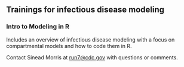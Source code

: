 ## Trainings for infectious disease modeling

### Intro to Modeling in R

Includes an overview of infectious disease modeling with a focus on compartmental models and how to code them in R. 

Contact Sinead Morris at run7@cdc.gov with questions or comments.
